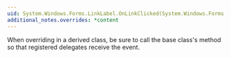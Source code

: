 ```yaml
---
uid: System.Windows.Forms.LinkLabel.OnLinkClicked(System.Windows.Forms.LinkLabelLinkClickedEventArgs)
additional_notes.overrides: *content
---
```


<p>When overriding <xref href="System.Windows.Forms.LinkLabel.OnLinkClicked(System.Windows.Forms.LinkLabelLinkClickedEventArgs)"></xref> in a derived class, be sure to call the base class's <xref href="System.Windows.Forms.LinkLabel.OnLinkClicked(System.Windows.Forms.LinkLabelLinkClickedEventArgs)"></xref> method so that registered delegates receive the event.</p>



